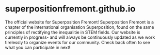 # superpositionfremont.github.io
The official website for Superposition Fremont!
Superposition Fremont is a chapter of the international organisation Superposition, found on the same principles of rectifying the inequalitie in STEM fields.
Our website is currently in progress- and will always be continuously updated as we work tirelessly to organize events for our community. Check back often to see what you can participate in next!
